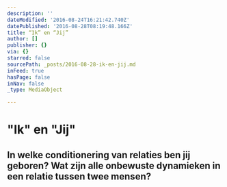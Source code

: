 ```yaml
---
description: ''
dateModified: '2016-08-24T16:21:42.740Z'
datePublished: '2016-08-28T08:19:48.166Z'
title: “Ik” en “Jij”
author: []
publisher: {}
via: {}
starred: false
sourcePath: _posts/2016-08-28-ik-en-jij.md
inFeed: true
hasPage: false
inNav: false
_type: MediaObject

---
```

# "Ik" en "Jij"

## In welke conditionering van relaties ben jij geboren? Wat zijn alle onbewuste dynamieken in een relatie tussen twee mensen?